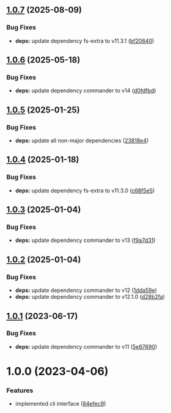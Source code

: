 ## [1.0.7](https://github.com/HiromiShikata/put-filepath-as-comment/compare/v1.0.6...v1.0.7) (2025-08-09)


### Bug Fixes

* **deps:** update dependency fs-extra to v11.3.1 ([bf20640](https://github.com/HiromiShikata/put-filepath-as-comment/commit/bf20640f0754f922a6699c6e631f2393ffdb0163))

## [1.0.6](https://github.com/HiromiShikata/put-filepath-as-comment/compare/v1.0.5...v1.0.6) (2025-05-18)


### Bug Fixes

* **deps:** update dependency commander to v14 ([d0fdfbd](https://github.com/HiromiShikata/put-filepath-as-comment/commit/d0fdfbdc2dda8cd8b7b5e6d2d13affc0c178650b))

## [1.0.5](https://github.com/HiromiShikata/put-filepath-as-comment/compare/v1.0.4...v1.0.5) (2025-01-25)


### Bug Fixes

* **deps:** update all non-major dependencies ([23818e4](https://github.com/HiromiShikata/put-filepath-as-comment/commit/23818e412ae97afcd6ccbfa1333e9a633b4aacec))

## [1.0.4](https://github.com/HiromiShikata/put-filepath-as-comment/compare/v1.0.3...v1.0.4) (2025-01-18)


### Bug Fixes

* **deps:** update dependency fs-extra to v11.3.0 ([c68f5e5](https://github.com/HiromiShikata/put-filepath-as-comment/commit/c68f5e5fc9c5d5589d8dbbe8d8848cf3cd666a91))

## [1.0.3](https://github.com/HiromiShikata/put-filepath-as-comment/compare/v1.0.2...v1.0.3) (2025-01-04)


### Bug Fixes

* **deps:** update dependency commander to v13 ([f9a7d31](https://github.com/HiromiShikata/put-filepath-as-comment/commit/f9a7d313b35da55175c58cd20df9c0f0acc4bfc1))

## [1.0.2](https://github.com/HiromiShikata/put-filepath-as-comment/compare/v1.0.1...v1.0.2) (2025-01-04)


### Bug Fixes

* **deps:** update dependency commander to v12 ([1dda59e](https://github.com/HiromiShikata/put-filepath-as-comment/commit/1dda59ed1d7078852974a8ee3d8ce2044a910aaf))
* **deps:** update dependency commander to v12.1.0 ([d28b2fa](https://github.com/HiromiShikata/put-filepath-as-comment/commit/d28b2fa1d85d00df8005322d84dba5cb29e9d3ae))

## [1.0.1](https://github.com/HiromiShikata/put-filepath-as-comment/compare/v1.0.0...v1.0.1) (2023-06-17)


### Bug Fixes

* **deps:** update dependency commander to v11 ([5e87690](https://github.com/HiromiShikata/put-filepath-as-comment/commit/5e87690a0bc23666af1fa764e6734c8190038a66))

# 1.0.0 (2023-04-06)


### Features

* implemented cli interface ([84efec9](https://github.com/HiromiShikata/put-filepath-as-comment/commit/84efec95ab569ccd5152be4c10b207d2f6d4c8e3))
